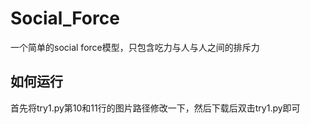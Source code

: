 # Social_Force
一个简单的social force模型，只包含吃力与人与人之间的排斥力
## 如何运行
首先将try1.py第10和11行的图片路径修改一下，然后下载后双击try1.py即可
